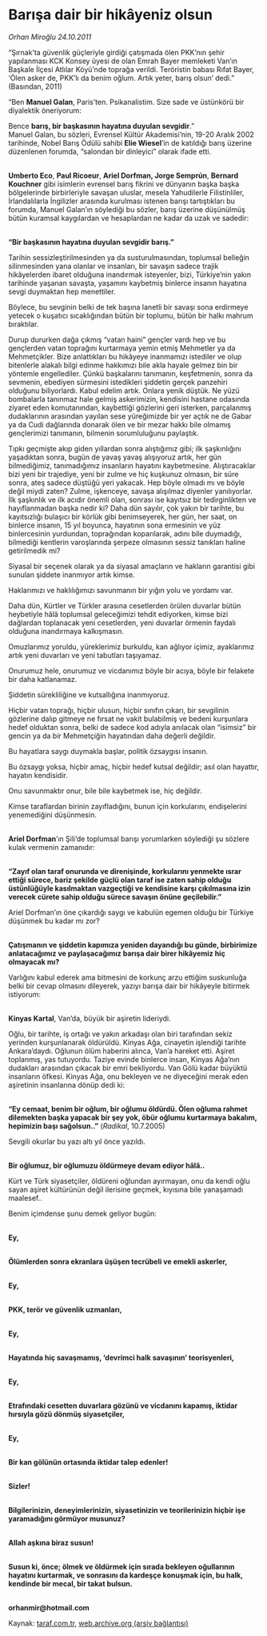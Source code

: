 # Barışa dair bir hikâyeniz olsun

*Orhan Miroğlu 24.10.2011*

<div class="yazi"><p>“Şırnak’ta güvenlik güçleriyle girdiği çatışmada ölen PKK’nın şehir yapılanması KCK Konsey üyesi de olan Emrah Bayer memleketi Van’ın Başkale İlçesi Atlılar Köyü’nde toprağa verildi. Teröristin babası Rıfat Bayer, ‘Ölen asker de, PKK’lı da benim oğlum. Artık yeter, barış olsun’ dedi.” (Basından, 2011)</p>
<p>“Ben <b>Manuel Galan</b>, Paris’ten. Psikanalistim. Size sade ve üstünkörü bir diyalektik öneriyorum: </p>
<p>Bence <b>barış, bir başkasının hayatına duyulan sevgidir</b>.” <br/>Manuel Galan, bu sözleri, Evrensel Kültür Akademisi’nin, 19-20 Aralık 2002 tarihinde, Nobel Barış Ödülü sahibi <b>Elie Wiesel</b>’in de katıldığı barış üzerine düzenlenen forumda, “salondan bir dinleyici” olarak ifade etti. </p>
<p><b><br/>Umberto Eco</b>, <b>Paul Ricoeur</b>, <b>Ariel Dorfman, Jorge Semprún</b>, <b>Bernard Kouchner</b> gibi isimlerin evrensel barış fikrini ve dünyanın başka başka bölgelerinde birbirleriyle savaşan uluslar, mesela Yahudilerle Filistinliler, İrlandalılarla İngilizler arasında kurulması istenen barışı tartıştıkları bu forumda, Manuel Galan’ın söylediği bu sözler, barış üzerine düşünülmüş bütün kuramsal kaygılardan ve hesaplardan ne kadar da uzak ve sadedir: </p>
<p><b><br/>“Bir başkasının hayatına duyulan sevgidir barış.” </b></p>
<p>Tarihin sessizleştirilmesinden ya da susturulmasından, toplumsal belleğin silinmesinden yana olanlar ve insanları, bir savaşın sadece trajik hikâyelerden ibaret olduğuna inandırmak isteyenler, bizi, Türkiye’nin yakın tarihinde yaşanan savaşta, yaşamını kaybetmiş binlerce insanın hayatına sevgi duymaktan hep menettiler. </p>
<p>Böylece, bu sevginin belki de tek başına lanetli bir savaşı sona erdirmeye yetecek o kuşatıcı sıcaklığından bütün bir toplumu, bütün bir halkı mahrum bıraktılar. </p>
<p>Durup dururken dağa çıkmış “vatan haini” gençler vardı hep ve bu gençlerden vatan toprağını kurtarmaya yemin etmiş Mehmetler ya da Mehmetçikler. Bize anlattıkları bu hikâyeye inanmamızı istediler ve olup bitenlerle alakalı bilgi edinme hakkımızı bile akla hayale gelmez bin bir yöntemle engellediler. Çünkü başkalarını tanımanın, keşfetmenin, sonra da sevmenin, ebediyen sürmesini istedikleri şiddetin gerçek panzehiri olduğunu biliyorlardı. Kabul edelim artık. Onlara yenik düştük. Ne yüzü bombalarla tanınmaz hale gelmiş askerimizin, kendisini hastane odasında ziyaret eden komutanından, kaybettiği gözlerini geri isterken, parçalanmış dudaklarının arasından yayılan sese yüreğimizde bir yer açtık ne de Gabar ya da Cudi dağlarında donarak ölen ve bir mezar hakkı bile olmamış gençlerimizi tanımanın, bilmenin sorumluluğunu paylaştık. </p>
<p>Tıpkı geçmişte akıp giden yıllardan sonra alıştığımız gibi; ilk şaşkınlığını yaşadıktan sonra, bugün de yavaş yavaş alışıyoruz artık, her gün bilmediğimiz, tanımadığımız insanların hayatını kaybetmesine. Alıştıracaklar bizi yeni bir trajediye, yeni bir zulme ve hiç kuşkunuz olmasın, bir süre sonra, ateş sadece düştüğü yeri yakacak. Hep böyle olmadı mı ve böyle değil miydi zaten? Zulme, işkenceye, savaşa alışılmaz diyenler yanılıyorlar. İlk şaşkınlık ve ilk acıdır önemli olan, sonrası ise kayıtsız bir tedirginlikten ve hayıflanmadan başka nedir ki? Daha dün sayılır, çok yakın bir tarihte, bu kayıtsızlığı bulaşıcı bir körlük gibi benimseyerek, her gün, her saat, on binlerce insanın, 15 yıl boyunca, hayatının sona ermesinin ve yüz binlercesinin yurdundan, toprağından koparılarak, adını bile duymadığı, bilmediği kentlerin varoşlarında şerpeze olmasının sessiz tanıkları haline getirilmedik mi? </p>
<p>Siyasal bir seçenek olarak ya da siyasal amaçların ve hakların garantisi gibi sunulan şiddete inanmıyor artık kimse. </p>
<p>Haklarımızı ve haklılığımızı savunmanın bir yığın yolu ve yordamı var. </p>
<p>Daha dün, Kürtler ve Türkler arasına cesetlerden örülen duvarlar bütün heybetiyle hâlâ toplumsal geleceğimizi tehdit ediyorken, kimse bizi dağlardan toplanacak yeni cesetlerden, yeni duvarlar örmenin faydalı olduğuna inandırmaya kalkışmasın. </p>
<p>Omuzlarımız yoruldu, yüreklerimiz burkuldu, kan ağlıyor içimiz, ayaklarımız artık yeni duvarları ve yeni tabutları taşıyamaz. </p>
<p>Onurumuz hele, onurumuz ve vicdanımız böyle bir acıya, böyle bir felakete bir daha katlanamaz. </p>
<p>Şiddetin sürekliliğine ve kutsallığına inanmıyoruz. </p>
<p>Hiçbir vatan toprağı, hiçbir ulusun, hiçbir sınıfın çıkarı, bir sevgilinin gözlerine dalıp gitmeye ne fırsat ne vakit bulabilmiş ve bedeni kurşunlara hedef olduktan sonra, belki de sadece kod adıyla anılacak olan “isimsiz” bir gencin ya da bir Mehmetçiğin hayatından daha değerli değildir. </p>
<p>Bu hayatlara saygı duymakla başlar, politik özsaygısı insanın. </p>
<p>Bu özsaygı yoksa, hiçbir amaç, hiçbir hedef kutsal değildir; asıl olan hayattır, hayatın kendisidir. </p>
<p>Onu savunmaktır onur, bile bile kaybetmek ise, hiç değildir. </p>
<p>Kimse taraflardan birinin zayıfladığını, bunun için korkularını, endişelerini yenemediğini düşünmesin. </p>
<p><b><br/>Ariel Dorfman</b>’ın Şili’de toplumsal barışı yorumlarken söylediği şu sözlere kulak vermenin zamanıdır: </p>
<p><b><br/>“Zayıf olan taraf onurunda ve direnişinde, korkularını yenmekte ısrar ettiği sürece, bariz şekilde güçlü olan taraf ise zaten sahip olduğu üstünlüğüyle kasılmaktan vazgeçtiği ve kendisine karşı çıkılmasına izin verecek cürete sahip olduğu sürece savaşın önüne geçilebilir.” </b></p>
<p>Ariel Dorfman’ın öne çıkardığı saygı ve kabulün egemen olduğu bir Türkiye düşünmek bu kadar mı zor? </p>
<p><b><br/>Çatışmanın ve şiddetin kapımıza yeniden dayandığı bu günde, birbirimize anlatacağımız ve paylaşacağımız barışa dair birer hikâyemiz hiç olmayacak mı? </b></p>
<p>Varlığını kabul ederek ama bitmesini de korkunç arzu ettiğim suskunluğa belki bir cevap olmasını dileyerek, yazıyı barışa dair bir hikâyeyle bitirmek istiyorum: </p>
<p><b><br/>Kinyas Kartal</b>, Van’da, büyük bir aşiretin lideriydi. </p>
<p>Oğlu, bir tarihte, iş ortağı ve yakın arkadaşı olan biri tarafından sekiz yerinden kurşunlanarak öldürüldü. Kinyas Ağa, cinayetin işlendiği tarihte Ankara’daydı. Oğlunun ölüm haberini alınca, Van’a hareket etti. Aşiret toplanmış, yas tutuyordu. Taziye evinde binlerce insan, Kinyas Ağa’nın dudakları arasından çıkacak bir emri bekliyordu. Van Gölü kadar büyüktü insanların öfkesi. Kinyas Ağa, onu bekleyen ve ne diyeceğini merak eden aşiretinin insanlarına dönüp dedi ki: </p>
<p><b><br/>“Ey cemaat, benim bir oğlum, bir oğlumu öldürdü. Ölen oğluma rahmet dilemekten başka yapacak bir şey yok, öbür oğlumu kurtarmaya bakalım, hepimizin başı sağolsun..”</b> (<i>Radikal</i>, 10.7.2005)</p>
<p>Sevgili okurlar bu yazı altı yıl önce yazıldı. </p>
<p><b><br/>Bir oğlumuz, bir oğlumuzu öldürmeye devam ediyor hâlâ.. </b></p>
<p>Kürt ve Türk siyasetçiler, öldüreni oğlundan ayırmayan, onu da kendi oğlu sayan aşiret kültürünün değil ilerisine geçmek, kıyısına bile yanaşamadı maalesef..</p>
<p>Benim içimdense şunu demek geliyor bugün:</p>
<p><b><br/>Ey, </b></p>
<p><b><br/>Ölümlerden sonra ekranlara üşüşen tecrübeli ve emekli askerler, </b></p>
<p><b><br/>Ey,</b></p>
<p><b><br/>PKK, terör ve güvenlik uzmanları, </b></p>
<p><b><br/>Ey, </b></p>
<p><b><br/>Hayatında hiç savaşmamış, ‘devrimci halk savaşının’ teorisyenleri,</b></p>
<p><b><br/>Ey,</b></p>
<p><b><br/>Etrafındaki cesetten duvarlara gözünü ve vicdanını kapamış, iktidar hırsıyla gözü dönmüş siyasetçiler, </b></p>
<p><b><br/>Ey,</b></p>
<p><b><br/>Bir kan gölünün ortasında iktidar talep edenler! </b></p>
<p><b><br/>Sizler!</b></p>
<p><b><br/>Bilgilerinizin, deneyimlerinizin, siyasetinizin ve teorilerinizin hiçbir işe yaramadığını görmüyor musunuz?</b></p>
<p><b><br/>Allah aşkına biraz susun! </b></p>
<p><b><br/>Susun ki, önce; ölmek ve öldürmek için sırada bekleyen oğullarının hayatını kurtarmak, ve sonrasını da kardeşçe konuşmak için, bu halk, kendinde bir mecal, bir takat bulsun.</b> </p>
<p><b><br/>orhanmir@hotmail.com</b></p>
</div>

Kaynak: [taraf.com.tr](http://www.taraf.com.tr/orhan-miroglu/makale-barisa-dair-bir-hikayeniz-olsun.htm), [web.archive.org (arşiv bağlantısı)](http://web.archive.org/web/20130721212946/http://www.taraf.com.tr/orhan-miroglu/makale-barisa-dair-bir-hikayeniz-olsun.htm)
